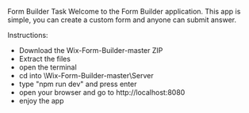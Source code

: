 Form Builder Task
Welcome to the Form Builder application. This app is simple, you can create a custom form and anyone can submit answer.

Instructions:
- Download the Wix-Form-Builder-master ZIP
- Extract the files
- open the terminal
- cd into \Wix-Form-Builder-master\Server
- type "npm run dev" and press enter
- open your browser and go to http://localhost:8080
- enjoy the app
